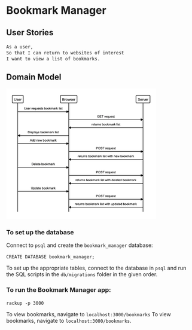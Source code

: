 # Bookmark Manager

## User Stories

```
As a user,
So that I can return to websites of interest
I want to view a list of bookmarks.
```

## Domain Model

<img width="401" alt="domain model" src="https://github.com/TarunTheo13/Bookmark-Manager/blob/main/images/Screenshot%202021-06-14%20at%2014.58.48.png">

### To set up the database

Connect to `psql` and create the `bookmark_manager` database:

```
CREATE DATABASE bookmark_manager;
```

To set up the appropriate tables, connect to the database in `psql` and run the SQL scripts in the `db/migrations` folder in the given order.

### To run the Bookmark Manager app:

```
rackup -p 3000
```

To view bookmarks, navigate to `localhost:3000/bookmarks`
To view bookmarks, navigate to `localhost:3000/bookmarks`.
